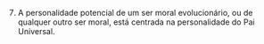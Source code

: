 ﻿7. A personalidade potencial de um ser moral evolucionário, ou de qualquer outro ser moral, está centrada na personalidade do Pai Universal.
